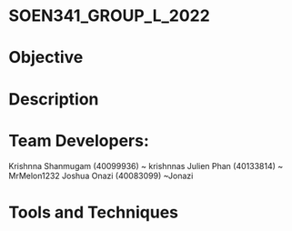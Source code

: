 # SOEN341_GROUP_L_2022

# Objective

# Description

# Team Developers:

Krishnna Shanmugam (40099936) ~ krishnnas
Julien Phan (40133814) ~ MrMelon1232
Joshua Onazi (40083099) ~Jonazi

# Tools and Techniques



